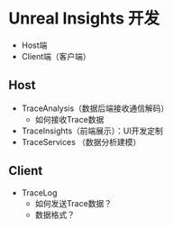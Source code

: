 Unreal Insights 开发
===

* Host端
* Client端（客户端）

## Host

* TraceAnalysis（数据后端接收通信解码）
    * 如何接收Trace数据
* TraceInsights（前端展示）：UI开发定制
* TraceServices （数据分析建模）

## Client

* TraceLog
    * 如何发送Trace数据？
    * 数据格式？